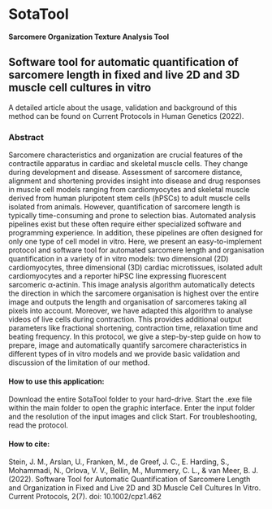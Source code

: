 # SotaTool 
**Sarcomere Organization Texture Analysis Tool**


## Software tool for automatic quantification of sarcomere length in fixed and live 2D and 3D muscle cell cultures in vitro 

A detailed article about the usage, validation and background of this method can be found on Current Protocols in Human Genetics (2022). 

### Abstract
Sarcomere characteristics and organization are crucial features of the contractile apparatus in cardiac and skeletal muscle cells.  They change during development and disease. Assessment of sarcomere distance, alignment and shortening provides insight into disease and drug responses in muscle cell models ranging from cardiomyocytes and skeletal muscle derived from human pluripotent stem cells (hPSCs) to adult muscle cells isolated from animals. However, quantification of sarcomere length is typically time-consuming and prone to  selection bias. Automated analysis pipelines exist but these often require either specialized software and programming experience. In addition, these pipelines are often designed for only one type of cell model in vitro. Here, we present an easy-to-implement protocol and software tool for automated sarcomere length and organisation quantification in a variety of in vitro models: two dimensional (2D) cardiomyocytes, three dimensional (3D) cardiac microtissues, isolated adult cardiomyocytes and a reporter hiPSC line expressing fluorescent sarcomeric α-actinin. This image analysis algorithm automatically detects the direction in which the sarcomere organisation is highest over the entire image and outputs the length and organisation of sarcomeres taking all pixels into account. Moreover, we have adapted this algorithm to analyse videos of live cells during contraction. This provides additional output parameters like fractional shortening, contraction time, relaxation time and beating frequency. In this protocol, we give a step-by-step guide on how to prepare, image and automatically quantify sarcomere characteristics in different types of in vitro models and we provide basic validation and discussion of the limitation of our method. 


#### How to use this application:
Download the entire SotaTool folder to your hard-drive. Start the .exe file within the main folder to open the graphic interface. Enter 
the input folder and the resolution of the input images and click Start. For troubleshooting, read the protocol. 

#### How to cite:
Stein, J. M., Arslan, U., Franken, M., de Greef, J. C., E. Harding, S., Mohammadi, N., Orlova, V. V., Bellin, M., Mummery, C. L., & van Meer, B. J. (2022). Software Tool for Automatic Quantification of Sarcomere Length and Organization in Fixed and Live 2D and 3D Muscle Cell Cultures In Vitro. Current Protocols, 2(7). doi: 10.1002/cpz1.462
